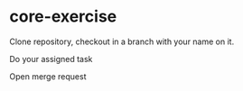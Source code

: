# core-exercise

Clone repository, checkout in a branch with your name on it.

Do your assigned task

Open merge request
